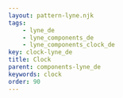 ```yaml
---
layout: pattern-lyne.njk
tags: 
    - lyne_de
    - lyne_components_de
    - lyne_components_clock_de
key: clock-lyne_de
title: Clock
parent: components-lyne_de
keywords: clock
order: 90
---
```


